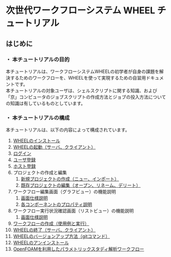 # 次世代ワークフローシステム WHEEL チュートリアル

## はじめに
### ・ 本チュートリアルの目的  
本チュートリアルは、ワークフローシステムWHEELの初学者が自身の課題を解決するためのワークフローを、WHEELを使って実現するための自習用ドキュメントです。  
本チュートリアルの対象ユーザは、シェルスクリプトに関する知識、および「京」コンピュータのジョブスクリプトの作成方法とジョブの投入方法についての知識は有しているものとしています。  
### ・ 本チュートリアルの構成  
本チュートリアルは、以下の内容によって構成されています。  
1. [WHEELのインストール](1_install/install.md)
1. [WHEELの起動（サーバ、クライアント）](2_start/start.md)
1. [ログイン](3_login/login.md)
1. [ユーザ登録](4_useraccount/useraccount.md)
1. [ホスト登録](5_remotehost/remotehost.md)
1. プロジェクトの作成と編集
    1. [新規プロジェクトの作成（ニュー、インポート）](6_home/create_project.md)
    1. [既存プロジェクトの編集（オープン、リネーム、デリート）](6_home/edit_project.md)
1. ワークフロー編集画面（グラフビュー）の機能説明
    1. [画面仕様説明](7_workflow_graphview/workflow_graphview.md)
    1. [各コンポーネントのプロパティ説明](7_workflow_graphview/workflow_component.md)
1. ワークフロー実行状況確認画面（リストビュー）の機能説明
    1. [画面仕様説明](8_workflow_listview/workflow_listview.md)
1. [ワークフローの作成（使用例と実行）](9_create_workflow/create_workflow.md)
1. [WHEELの終了（サーバ、クライアント）](10_finish/finish.md)
1. [WHEELのバージョンアップ方法（gitコマンド）](11_update/update.md)
1. [WHEELのアンインストール](12_uninstall/uninstall.md)
1. [OpenFOAMを利用したパラメトリックスタディ解析ワークフロー](13_OpenFOAM_PS_sample/OpenFOAM_PS_sample.md)